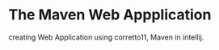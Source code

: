# The Maven Web Appplication   
creating Web Application using corretto11, Maven in intellij.
 





